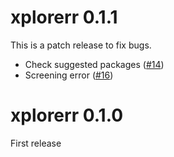 # xplorerr 0.1.1

This is a patch release to fix bugs.

- Check suggested packages ([#14](https://github.com/rsquaredacademy/xplorerr/issues/14))
- Screening error ([#16](https://github.com/rsquaredacademy/xplorerr/issues/16))

# xplorerr 0.1.0

First release



